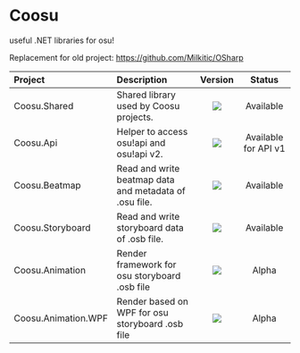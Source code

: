 # Coosu
useful .NET libraries for osu!

Replacement for old project: https://github.com/Milkitic/OSharp

| Project             | Description                                            |                                               Version                                                |        Status        |
| :------------------ | :----------------------------------------------------- | :--------------------------------------------------------------------------------------------------: | :------------------: |
| Coosu.Shared        | Shared library used by Coosu projects.                 |     [![](https://shields.io/nuget/v/Coosu.Shared)](https://www.nuget.org/packages/Coosu.Shared/)     |      Available       |
| Coosu.Api           | Helper to access osu!api and osu!api v2.               |        [![](https://shields.io/nuget/v/Coosu.Api)](https://www.nuget.org/packages/Coosu.Api/)        | Available for API v1 |
| Coosu.Beatmap       | Read and write beatmap data and metadata of .osu file. |    [![](https://shields.io/nuget/v/Coosu.Beatmap)](https://www.nuget.org/packages/Coosu.Beatmap/)    |      Available       |
| Coosu.Storyboard    | Read and write storyboard data of .osb file.           | [![](https://shields.io/nuget/v/Coosu.Storyboard)](https://www.nuget.org/packages/Coosu.Storyboard/) |      Available       |
| Coosu.Animation     | Render framework for osu storyboard .osb file          |                        ![](https://img.shields.io/badge/local-v0.0.1-red.svg)                        |        Alpha         |
| Coosu.Animation.WPF | Render based on WPF for osu storyboard .osb file       |                        ![](https://img.shields.io/badge/local-v0.0.1-red.svg)                        |        Alpha         |
